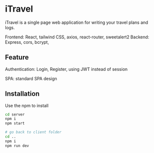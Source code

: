 # iTravel

iTravel is a single page web application for writing your travel plans and logs.

Frontend: React, tailwind CSS, axios, react-router, sweetalert2
Backend: Express, cors, bcrypt, 

## Feature

Authentication: Login, Register, using JWT instead of session

SPA: standard SPA design


## Installation

Use the npm to install

```bash
cd server
npm i
npm start

# go back to client folder
cd ..
npm i
npm run dev
```
